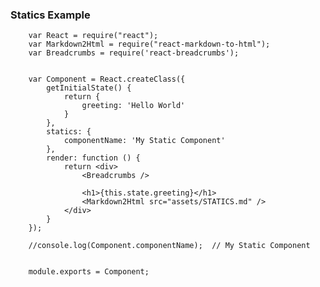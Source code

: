### Statics Example
        
        var React = require("react");
        var Markdown2Html = require("react-markdown-to-html");
        var Breadcrumbs = require('react-breadcrumbs');


        var Component = React.createClass({
            getInitialState() {
                return {
                    greeting: 'Hello World'
                }
            },
            statics: {
                componentName: 'My Static Component'
            },
            render: function () {
                return <div>
                    <Breadcrumbs />

                    <h1>{this.state.greeting}</h1>
                    <Markdown2Html src="assets/STATICS.md" />
                </div>
            }
        });

        //console.log(Component.componentName);  // My Static Component


        module.exports = Component;
